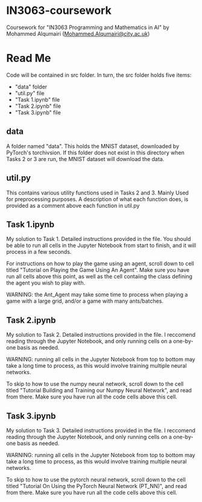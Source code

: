 # IN3063-coursework
Coursework for "IN3063 Programming and Mathematics in AI" by Mohammed Alqumairi (Mohammed.Alqumairi@city.ac.uk)

# Read Me
Code will be contained in src folder. In turn, the src folder holds five items:
- "data" folder
- "util.py" file
- "Task 1.ipynb" file
- "Task 2.ipynb" file
- "Task 3.ipynb" file

## data
A folder named "data". This holds the MNIST dataset, downloaded by PyTorch's torchivsion. If this folder does not exist in this directory when Tasks 2 or 3 are run, the MNIST dataset will download the data.

## util.py
This contains various utility functions used in Tasks 2 and 3. Mainly Used for preprocessing purposes. A description of what each function does, is provided as a comment above each function in util.py

## Task 1.ipynb
My solution to Task 1. Detailed instructions provided in the file. You should be able to run all cells in the Jupyter Notebook from start to finish, and it will process in a few seconds.

For instructions on how to play the game using an agent, scroll down to cell titled "Tutorial on Playing the Game Using An Agent". Make sure you have run all cells above this point, as well as the cell contaiing the class defining the agent you wish to play with.

WARNING: the Ant_Agent may take some time to process when playing a game with a large grid, and/or a game with many ants/batches.

## Task 2.ipynb
My solution to Task 2. Detailed instructions provided in the file. I reccomend reading through the Jupyter Notebook, and only running cells on a one-by-one basis as needed.

WARNING: running all cells in the Jupyter Notebook from top to bottom may take a long time to process, as this would involve training multiple neural networks.

To skip to how to use the numpy neural network, scroll down to the cell titled "Tutorial Building and Training our Numpy Neural Network", and read from there. Make sure you have run all the code cells above this cell.

## Task 3.ipynb
My solution to Task 3. Detailed instructions provided in the file. I reccomend reading through the Jupyter Notebook, and only running cells on a one-by-one basis as needed.

WARNING: running all cells in the Jupyter Notebook from top to bottom may take a long time to process, as this would involve training multiple neural networks.

To skip to how to use the pytorch neural network, scroll down to the cell titled "Tutorial On Using the PyTorch Neural Network (PT_NN)", and read from there. Make sure you have run all the code cells above this cell.
